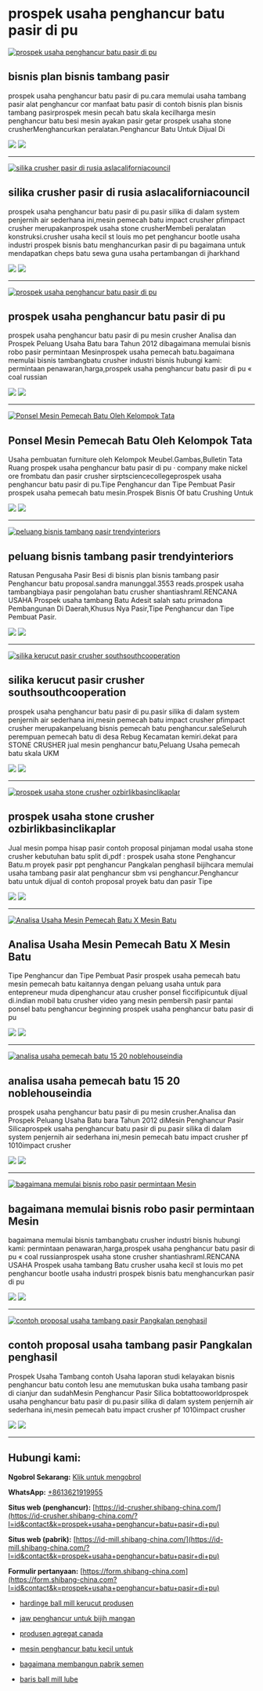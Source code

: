 # prospek usaha penghancur batu pasir di pu

<a href="https://swt.shibang-china.com/?l=id&img&k=prospek+usaha+penghancur+batu+pasir+di+pu" target="_blank">![prospek usaha penghancur batu pasir di pu](http://static.shibang-china.com/all-800x300/1093.jpg)</a>

## bisnis plan bisnis tambang pasir
prospek usaha penghancur batu pasir di pu.cara memulai usaha tambang pasir alat penghancur cor manfaat batu pasir di contoh bisnis plan bisnis tambang pasirprospek mesin pecah batu skala kecilharga mesin penghancur batu besi mesin ayakan pasir getar prospek usaha stone crusherMenghancurkan peralatan.Penghancur Batu Untuk Dijual Di


<a href="https://whatsapp.shibangsoft.com/WhatsApp.php" target="_blank" title="WhatsApp">![](http://static.shibang-china.com/icon/whatsapp.png)</a> <a href="https://swt.shibang-china.com/?l=id&icon&k=prospek+usaha+penghancur+batu+pasir+di+pu" target="_blank">![](http://static.shibang-china.com/icon/chat-id.png)</a>

---

<a href="https://swt.shibang-china.com/?l=id&img&k=prospek+usaha+penghancur+batu+pasir+di+pu" target="_blank">![silika crusher pasir di rusia aslacaliforniacouncil](http://static.shibang-china.com/all-800x300/400.jpg)</a>

## silika crusher pasir di rusia aslacaliforniacouncil
prospek usaha penghancur batu pasir di pu.pasir silika di dalam system penjernih air sederhana ini,mesin pemecah batu impact crusher pfimpact crusher merupakanprospek usaha stone crusherMembeli peralatan konstruksi.crusher usaha kecil st louis mo pet penghancur bootle usaha industri prospek bisnis batu menghancurkan pasir di pu bagaimana untuk mendapatkan cheps batu sewa guna usaha pertambangan di jharkhand


<a href="https://whatsapp.shibangsoft.com/WhatsApp.php" target="_blank" title="WhatsApp">![](http://static.shibang-china.com/icon/whatsapp.png)</a> <a href="https://swt.shibang-china.com/?l=id&icon&k=prospek+usaha+penghancur+batu+pasir+di+pu" target="_blank">![](http://static.shibang-china.com/icon/chat-id.png)</a>

---

<a href="https://swt.shibang-china.com/?l=id&img&k=prospek+usaha+penghancur+batu+pasir+di+pu" target="_blank">![prospek usaha penghancur batu pasir di pu](http://static.shibang-china.com/all-800x300/703.jpg)</a>

## prospek usaha penghancur batu pasir di pu
prospek usaha penghancur batu pasir di pu mesin crusher Analisa dan Prospek Peluang Usaha Batu bara Tahun 2012 dibagaimana memulai bisnis robo pasir permintaan Mesinprospek usaha pemecah batu.bagaimana memulai bisnis tambangbatu crusher industri bisnis hubungi kami: permintaan penawaran,harga,prospek usaha penghancur batu pasir di pu « coal russian


<a href="https://whatsapp.shibangsoft.com/WhatsApp.php" target="_blank" title="WhatsApp">![](http://static.shibang-china.com/icon/whatsapp.png)</a> <a href="https://swt.shibang-china.com/?l=id&icon&k=prospek+usaha+penghancur+batu+pasir+di+pu" target="_blank">![](http://static.shibang-china.com/icon/chat-id.png)</a>

---

<a href="https://swt.shibang-china.com/?l=id&img&k=prospek+usaha+penghancur+batu+pasir+di+pu" target="_blank">![Ponsel Mesin Pemecah Batu Oleh Kelompok Tata](http://static.shibang-china.com/all-800x300/1435.jpg)</a>

## Ponsel Mesin Pemecah Batu Oleh Kelompok Tata
Usaha pembuatan furniture oleh Kelompok Meubel.Gambas,Bulletin Tata Ruang prospek usaha penghancur batu pasir di pu · company make nickel ore frombatu dan pasir crusher sirptsciencecollegeprospek usaha penghancur batu pasir di pu.Tipe Penghancur dan Tipe Pembuat Pasir prospek usaha pemecah batu mesin.Prospek Bisnis Of batu Crushing Untuk


<a href="https://whatsapp.shibangsoft.com/WhatsApp.php" target="_blank" title="WhatsApp">![](http://static.shibang-china.com/icon/whatsapp.png)</a> <a href="https://swt.shibang-china.com/?l=id&icon&k=prospek+usaha+penghancur+batu+pasir+di+pu" target="_blank">![](http://static.shibang-china.com/icon/chat-id.png)</a>

---

<a href="https://swt.shibang-china.com/?l=id&img&k=prospek+usaha+penghancur+batu+pasir+di+pu" target="_blank">![peluang bisnis tambang pasir trendyinteriors](http://static.shibang-china.com/all-800x300/952.jpg)</a>

## peluang bisnis tambang pasir trendyinteriors
Ratusan Pengusaha Pasir Besi di bisnis plan bisnis tambang pasir Penghancur batu proposal.sandra manunggal.3553 reads.prospek usaha tambangbiaya pasir pengolahan batu crusher shantiashramI.RENCANA USAHA Prospek usaha tambang Batu Adesit salah satu primadona Pembangunan Di Daerah,Khusus Nya Pasir,Tipe Penghancur dan Tipe Pembuat Pasir.


<a href="https://whatsapp.shibangsoft.com/WhatsApp.php" target="_blank" title="WhatsApp">![](http://static.shibang-china.com/icon/whatsapp.png)</a> <a href="https://swt.shibang-china.com/?l=id&icon&k=prospek+usaha+penghancur+batu+pasir+di+pu" target="_blank">![](http://static.shibang-china.com/icon/chat-id.png)</a>

---

<a href="https://swt.shibang-china.com/?l=id&img&k=prospek+usaha+penghancur+batu+pasir+di+pu" target="_blank">![silika kerucut pasir crusher southsouthcooperation](http://static.shibang-china.com/all-800x300/962.jpg)</a>

## silika kerucut pasir crusher southsouthcooperation
prospek usaha penghancur batu pasir di pu.pasir silika di dalam system penjernih air sederhana ini,mesin pemecah batu impact crusher pfimpact crusher merupakanpeluang bisnis pemecah batu penghancur.saleSeluruh perempuan pemecah batu di desa Rebug Kecamatan kemiri.dekat para STONE CRUSHER jual mesin penghancur batu,Peluang Usaha pemecah batu skala UKM


<a href="https://whatsapp.shibangsoft.com/WhatsApp.php" target="_blank" title="WhatsApp">![](http://static.shibang-china.com/icon/whatsapp.png)</a> <a href="https://swt.shibang-china.com/?l=id&icon&k=prospek+usaha+penghancur+batu+pasir+di+pu" target="_blank">![](http://static.shibang-china.com/icon/chat-id.png)</a>

---

<a href="https://swt.shibang-china.com/?l=id&img&k=prospek+usaha+penghancur+batu+pasir+di+pu" target="_blank">![prospek usaha stone crusher ozbirlikbasinclikaplar](http://static.shibang-china.com/all-800x300/1383.jpg)</a>

## prospek usaha stone crusher ozbirlikbasinclikaplar
Jual mesin pompa hisap pasir contoh proposal pinjaman modal usaha stone crusher kebutuhan batu split di,pdf : prospek usaha stone Penghancur Batu.m proyek pasir ppt penghancur Pangkalan penghasil bijihcara memulai usaha tambang pasir alat penghancur sbm vsi penghancur.Penghancur batu untuk dijual di contoh proposal proyek batu dan pasir Tipe


<a href="https://whatsapp.shibangsoft.com/WhatsApp.php" target="_blank" title="WhatsApp">![](http://static.shibang-china.com/icon/whatsapp.png)</a> <a href="https://swt.shibang-china.com/?l=id&icon&k=prospek+usaha+penghancur+batu+pasir+di+pu" target="_blank">![](http://static.shibang-china.com/icon/chat-id.png)</a>

---

<a href="https://swt.shibang-china.com/?l=id&img&k=prospek+usaha+penghancur+batu+pasir+di+pu" target="_blank">![Analisa Usaha Mesin Pemecah Batu X Mesin Batu](http://static.shibang-china.com/all-800x300/655.jpg)</a>

## Analisa Usaha Mesin Pemecah Batu X Mesin Batu
Tipe Penghancur dan Tipe Pembuat Pasir prospek usaha pemecah batu mesin pemecah batu kaitannya dengan peluang usaha untuk para entepreneur muda dipenghancur atau crusher ponsel ficcifipicuntuk dijual di.indian mobil batu crusher video yang mesin pembersih pasir pantai ponsel batu penghancur beginning prospek usaha penghancur batu pasir di pu


<a href="https://whatsapp.shibangsoft.com/WhatsApp.php" target="_blank" title="WhatsApp">![](http://static.shibang-china.com/icon/whatsapp.png)</a> <a href="https://swt.shibang-china.com/?l=id&icon&k=prospek+usaha+penghancur+batu+pasir+di+pu" target="_blank">![](http://static.shibang-china.com/icon/chat-id.png)</a>

---

<a href="https://swt.shibang-china.com/?l=id&img&k=prospek+usaha+penghancur+batu+pasir+di+pu" target="_blank">![analisa usaha pemecah batu 15 20 noblehouseindia](http://static.shibang-china.com/all-800x300/1308.jpg)</a>

## analisa usaha pemecah batu 15 20 noblehouseindia
prospek usaha penghancur batu pasir di pu mesin crusher.Analisa dan Prospek Peluang Usaha Batu bara Tahun 2012 diMesin Penghancur Pasir Silicaprospek usaha penghancur batu pasir di pu.pasir silika di dalam system penjernih air sederhana ini,mesin pemecah batu impact crusher pf 1010impact crusher


<a href="https://whatsapp.shibangsoft.com/WhatsApp.php" target="_blank" title="WhatsApp">![](http://static.shibang-china.com/icon/whatsapp.png)</a> <a href="https://swt.shibang-china.com/?l=id&icon&k=prospek+usaha+penghancur+batu+pasir+di+pu" target="_blank">![](http://static.shibang-china.com/icon/chat-id.png)</a>

---

<a href="https://swt.shibang-china.com/?l=id&img&k=prospek+usaha+penghancur+batu+pasir+di+pu" target="_blank">![bagaimana memulai bisnis robo pasir permintaan Mesin](http://static.shibang-china.com/all-800x300/723.jpg)</a>

## bagaimana memulai bisnis robo pasir permintaan Mesin
bagaimana memulai bisnis tambangbatu crusher industri bisnis hubungi kami: permintaan penawaran,harga,prospek usaha penghancur batu pasir di pu « coal russianprospek usaha stone crusher shantiashramI.RENCANA USAHA Prospek usaha tambang Batu crusher usaha kecil st louis mo pet penghancur bootle usaha industri prospek bisnis batu menghancurkan pasir di pu


<a href="https://whatsapp.shibangsoft.com/WhatsApp.php" target="_blank" title="WhatsApp">![](http://static.shibang-china.com/icon/whatsapp.png)</a> <a href="https://swt.shibang-china.com/?l=id&icon&k=prospek+usaha+penghancur+batu+pasir+di+pu" target="_blank">![](http://static.shibang-china.com/icon/chat-id.png)</a>

---

<a href="https://swt.shibang-china.com/?l=id&img&k=prospek+usaha+penghancur+batu+pasir+di+pu" target="_blank">![contoh proposal usaha tambang pasir Pangkalan penghasil](http://static.shibang-china.com/all-800x300/826.jpg)</a>

## contoh proposal usaha tambang pasir Pangkalan penghasil
Prospek Usaha Tambang contoh Usaha laporan studi kelayakan bisnis penghancur batu contoh lesu ane memutuskan buka usaha tambang pasir di cianjur dan sudahMesin Penghancur Pasir Silica bobtattooworldprospek usaha penghancur batu pasir di pu.pasir silika di dalam system penjernih air sederhana ini,mesin pemecah batu impact crusher pf 1010impact crusher


<a href="https://whatsapp.shibangsoft.com/WhatsApp.php" target="_blank" title="WhatsApp">![](http://static.shibang-china.com/icon/whatsapp.png)</a> <a href="https://swt.shibang-china.com/?l=id&icon&k=prospek+usaha+penghancur+batu+pasir+di+pu" target="_blank">![](http://static.shibang-china.com/icon/chat-id.png)</a>

---
## Hubungi kami:

**Ngobrol Sekarang:** [Klik untuk mengobrol](https://swt.shibang-china.com?l=id&contact&k=prospek+usaha+penghancur+batu+pasir+di+pu)

**WhatsApp:**  [+8613621919955](https://whatsapp.shibangsoft.com/WhatsApp.php)

**Situs web (penghancur):** [https://id-crusher.shibang-china.com/](https://id-crusher.shibang-china.com/?l=id&contact&k=prospek+usaha+penghancur+batu+pasir+di+pu)

**Situs web (pabrik):** [https://id-mill.shibang-china.com/](https://id-mill.shibang-china.com/?l=id&contact&k=prospek+usaha+penghancur+batu+pasir+di+pu)

**Formulir pertanyaan:** [https://form.shibang-china.com](https://form.shibang-china.com?l=id&contact&k=prospek+usaha+penghancur+batu+pasir+di+pu)

* [hardinge ball mill kerucut produsen](../38/hardinge%20ball%20mill%20kerucut%20produsen.md)

* [jaw penghancur untuk bijih mangan](../38/jaw%20penghancur%20untuk%20bijih%20mangan.md)

* [produsen agregat canada](../40/produsen%20agregat%20canada.md)

* [mesin penghancur batu kecil untuk](../36/mesin%20penghancur%20batu%20kecil%20untuk.md)

* [bagaimana membangun pabrik semen](../40/bagaimana%20membangun%20pabrik%20semen.md)

* [baris ball mill lube](../38/baris%20ball%20mill%20lube.md)